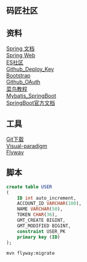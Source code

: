 ## 码匠社区

## 资料
[Spring 文档](https://spring.io/guides)  
[Spring Web](https://spring.io/guides/gs/serving-web-content/)  
[ES社区](https://elasticsearch.cn/explore)  
[Github_Deploy_Key](https://developer.github.com/v3/guides/managing-deploy-keys/#deploy-keys)  
[Bootstrap](https://v3.bootcss.com/getting-started/)  
[Github_OAuth](https://developer.github.com/apps/building-oauth-apps/creating-an-oauth-app/)  
[菜鸟教程](https://www.runoob.com/)  
[Mybatis_SpringBoot](http://mybatis.org/spring-boot-starter/mybatis-spring-boot-autoconfigure/)  
[SpringBoot官方文档](https://docs.spring.io/spring-boot/docs/current/reference/html/spring-boot-features.html#boot-features)  

## 工具
[Git下载](https://git-scm.com/download)  
[Visual-paradigm](https://www.visual-paradigm.com)   
[Flyway](https://flywaydb.org/getstarted/firststeps/maven)  

## 脚本
```sql
create table USER
(
	ID int auto_increment,
	ACCOUNT_ID VARCHAR(100),
	NAME VARCHAR(50),
	TOKEN CHAR(36),
	GMT_CREATE BIGINT,
	GMT_MODIFIED BIGINT,
	constraint USER_PK
	primary key (ID)
);
```
```bash
mvn flyway:migrate
```